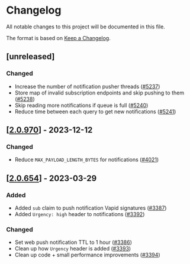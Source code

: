 # Changelog
All notable changes to this project will be documented in this file.

The format is based on [Keep a Changelog](https://keepachangelog.com/en/1.0.0/).

## [unreleased]

### Changed

- Increase the number of notification pusher threads ([#5237](https://github.com/open-chat-labs/open-chat/pull/5237))
- Store map of invalid subscription endpoints and skip pushing to them ([#5238](https://github.com/open-chat-labs/open-chat/pull/5238))
- Skip reading more notifications if queue is full ([#5240](https://github.com/open-chat-labs/open-chat/pull/5240))
- Reduce time between each query to get new notifications ([#5241](https://github.com/open-chat-labs/open-chat/pull/5241))

## [[2.0.970](https://github.com/open-chat-labs/open-chat/releases/tag/v2.0.970-notifications_pusher)] - 2023-12-12

### Changed

- Reduce `MAX_PAYLOAD_LENGTH_BYTES` for notifications ([#4021](https://github.com/open-chat-labs/open-chat/pull/4021))

## [[2.0.654](https://github.com/open-chat-labs/open-chat/releases/tag/v2.0.654-notifications_pusher)] - 2023-03-29

### Added

- Added `sub` claim to push notification Vapid signatures ([#3387](https://github.com/open-chat-labs/open-chat/pull/3387))
- Added `Urgency: high` header to notifications ([#3392](https://github.com/open-chat-labs/open-chat/pull/3392))

### Changed

- Set web push notification TTL to 1 hour ([#3386](https://github.com/open-chat-labs/open-chat/pull/3386))
- Clean up how `Urgency` header is added ([#3393](https://github.com/open-chat-labs/open-chat/pull/3393))
- Clean up code + small performance improvements ([#3394](https://github.com/open-chat-labs/open-chat/pull/3394))
